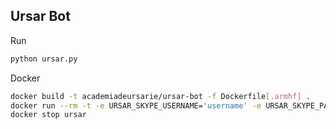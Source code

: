 Ursar Bot
----

Run 
```sh
python ursar.py
```

Docker
```sh
docker build -t academiadeursarie/ursar-bot -f Dockerfile[.armhf] .
docker run --rm -t -e URSAR_SKYPE_USERNAME='username' -e URSAR_SKYPE_PASSWORD='password' --name ursar academiadeursarie/ursar-bot
docker stop ursar
```